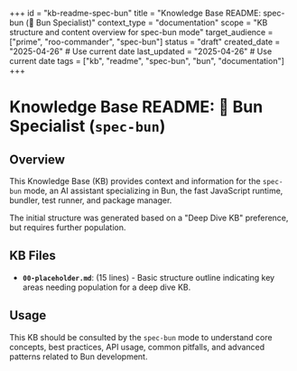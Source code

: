 +++
id = "kb-readme-spec-bun"
title = "Knowledge Base README: spec-bun (🐇 Bun Specialist)"
context_type = "documentation"
scope = "KB structure and content overview for spec-bun mode"
target_audience = ["prime", "roo-commander", "spec-bun"]
status = "draft"
created_date = "2025-04-26" # Use current date
last_updated = "2025-04-26" # Use current date
tags = ["kb", "readme", "spec-bun", "bun", "documentation"]
+++

# Knowledge Base README: 🐇 Bun Specialist (`spec-bun`)

## Overview

This Knowledge Base (KB) provides context and information for the `spec-bun` mode, an AI assistant specializing in Bun, the fast JavaScript runtime, bundler, test runner, and package manager.

The initial structure was generated based on a "Deep Dive KB" preference, but requires further population.

## KB Files

*   **`00-placeholder.md`**: (15 lines) - Basic structure outline indicating key areas needing population for a deep dive KB.

## Usage

This KB should be consulted by the `spec-bun` mode to understand core concepts, best practices, API usage, common pitfalls, and advanced patterns related to Bun development.
